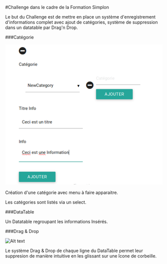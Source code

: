 #Challenge dans le cadre de la Formation Simplon

Le but du Challenge est de mettre en place un système d'enregistrement d'informations complet avec ajout de catégories, système de suppression dans un datatable par Drag'n Drop.

###Catégorie

![Alt text](screenshots/Menu.png?raw=true "Menu")

Création d'une catégorie avec menu à faire apparaitre.

Les catégories sont listés via un select.

###DataTable

Un Datatable regroupant les informations Insérés.

###Drag & Drop

![Alt text](screenshots/Deleting.pn?raw=true "Suppression")

Le système Drag & Drop de chaque ligne du DataTable permet leur suppresion de manière intuitive en les glissant sur une îcone de corbeille.
